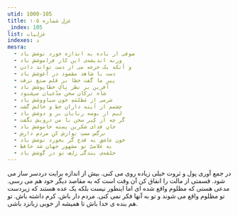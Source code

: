 ```yaml
---
utid: 1000-105
title: غزل شماره ۱۰۵
_index: 105
list: غزلیات
indexes: د
mesra:
  - صوفی ار باده به اندازه خورد نوشش باد
  - ورنه اندیشه‌ی این کار فراموشش باد
  - و آنکه یک جرعه می از دست تواند دادن
  - دست با شاهد مقصود در آغوشش باد
  - پیر ما گفت خطا بر قلم صنع نرفت
  - آفرین بر نظر پاکِ خطاپوشش باد
  - شاه ترکان سخن مدّعیان می‌شنود
  - شرمی از مَظلمَهِ خون سیاووشش باد
  - چشمم از آینه داران خط و خالش گشت
  - لبم از بوسه ربایان بر و دوشش باد
  - گر چه از کِبر سخن با من درویش نگفت
  - جان فدای شکرین پسته خاموشش باد
  - نرگس مستِ نوازش کنِ مردم دارش
  - خون عاشق به قدح گر بخورد نوشش باد
  - به غلامیّ تو مشهور جهان شد حافظ
  - حلقه‌ی بندگی زلف تو در گوشش باد
---
```

در جمع آوری پول و ثروت خیلی زیاده روی می کنی. بیش از اندازه برایت دردسر ساز می شود. قسمتی از مالت را انفاق کن آن وقت است که به مقاصد دیگر خود هم می رسی. مدعی هستی که مظلوم واقع شده ای اما اینطور نیست بلکه یک عده هستند که زیردست تو مظلوم واقع می شوند و تو به آنها فکر نمی کنی. مردم دار باش. کرم داشته باش. تو هم بنده ی خدا باش تا همیشه از خوبی زبانزد باشی.
